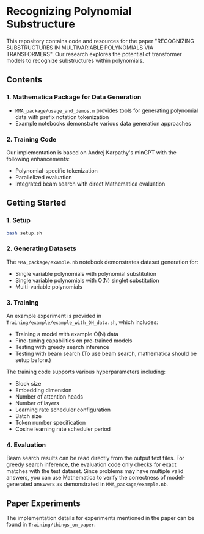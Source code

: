 # Recognizing Polynomial Substructure

This repository contains code and resources for the paper "RECOGNIZING SUBSTRUCTURES IN MULTIVARIABLE POLYNOMIALS VIA TRANSFORMERS". Our research explores the potential of transformer models to recognize substructures within polynomials.

## Contents

### 1. Mathematica Package for Data Generation
- `MMA_package/usage_and_demos.m` provides tools for generating polynomial data with prefix notation tokenization
- Example notebooks demonstrate various data generation approaches

### 2. Training Code
Our implementation is based on Andrej Karpathy's minGPT with the following enhancements:
- Polynomial-specific tokenization
- Parallelized evaluation
- Integrated beam search with direct Mathematica evaluation

## Getting Started

### 1. Setup
```bash
bash setup.sh
```

### 2. Generating Datasets
The `MMA_package/example.nb` notebook demonstrates dataset generation for:
- Single variable polynomials with polynomial substitution
- Single variable polynomials with O(N) singlet substitution
- Multi-variable polynomials

### 3. Training
An example experiment is provided in `Training/example/example_with_ON_data.sh`, which includes:
- Training a model with example O(N) data
- Fine-tuning capabilities on pre-trained models
- Testing with greedy search inference
- Testing with beam search (To use beam search, mathematica should be setup before.)

The training code supports various hyperparameters including:
- Block size
- Embedding dimension
- Number of attention heads
- Number of layers
- Learning rate scheduler configuration
- Batch size
- Token number specification
- Cosine learning rate scheduler period

### 4. Evaluation
Beam search results can be read directly from the output text files. For greedy search inference, the evaluation code only checks for exact matches with the test dataset. Since problems may have multiple valid answers, you can use Mathematica to verify the correctness of model-generated answers as demonstrated in `MMA_package/example.nb`.

## Paper Experiments
The implementation details for experiments mentioned in the paper can be found in `Training/things_on_paper`.
